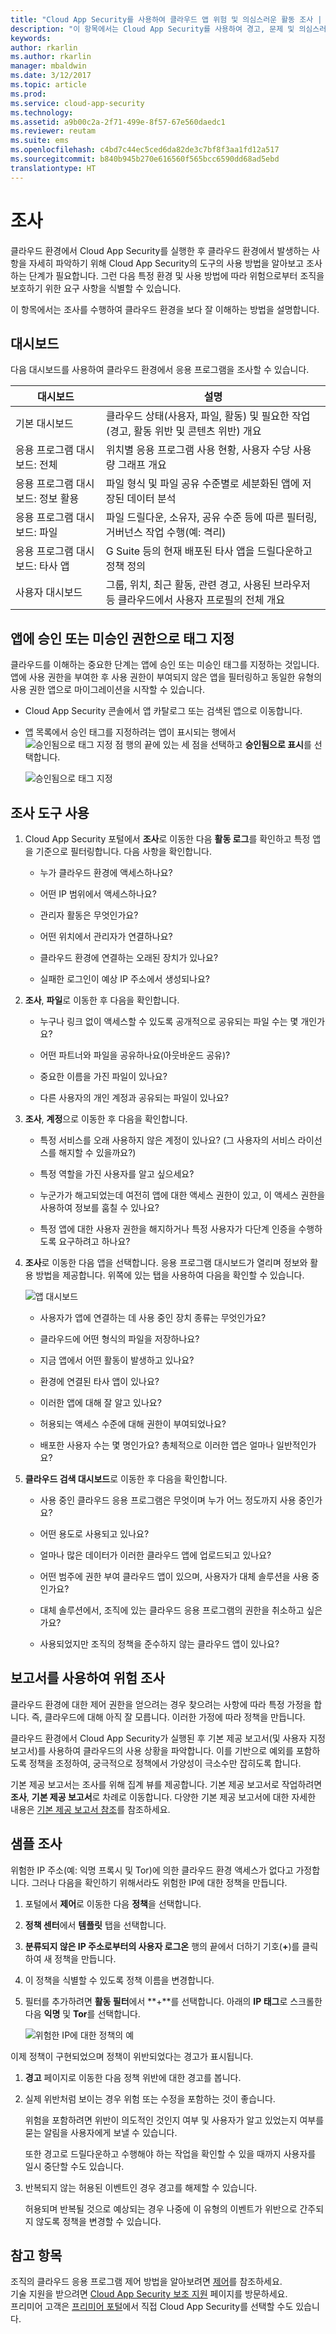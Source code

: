 ```yaml
---
title: "Cloud App Security를 사용하여 클라우드 앱 위험 및 의심스러운 활동 조사 | Microsoft 문서"
description: "이 항목에서는 Cloud App Security를 사용하여 경고, 문제 및 의심스러운 활동을 조사하는 프로세스에 대해 간략하게 설명합니다."
keywords: 
author: rkarlin
ms.author: rkarlin
manager: mbaldwin
ms.date: 3/12/2017
ms.topic: article
ms.prod: 
ms.service: cloud-app-security
ms.technology: 
ms.assetid: a9b00c2a-2f71-499e-8f57-67e560daedc1
ms.reviewer: reutam
ms.suite: ems
ms.openlocfilehash: c4bd7c44ec5ced6da82de3c7bf8f3aa1fd12a517
ms.sourcegitcommit: b840b945b270e616560f565bcc6590dd68ad5ebd
translationtype: HT
---
```

# <a name="investigate"></a>조사
클라우드 환경에서 Cloud App Security를 실행한 후 클라우드 환경에서 발생하는 사항을 자세히 파악하기 위해 Cloud App Security의 도구의 사용 방법을 알아보고 조사하는 단계가 필요합니다. 그런 다음 특정 환경 및 사용 방법에 따라 위험으로부터 조직을 보호하기 위한 요구 사항을 식별할 수 있습니다.

이 항목에서는 조사를 수행하여 클라우드 환경을 보다 잘 이해하는 방법을 설명합니다.  

## <a name="dashboards"></a>대시보드  
다음 대시보드를 사용하여 클라우드 환경에서 응용 프로그램을 조사할 수 있습니다.  

|대시보드|설명|  
|---------------|-----------------|  
|기본 대시보드|클라우드 상태(사용자, 파일, 활동) 및 필요한 작업(경고, 활동 위반 및 콘텐츠 위반) 개요|  
|응용 프로그램 대시보드: 전체|위치별 응용 프로그램 사용 현황, 사용자 수당 사용량 그래프 개요|  
|응용 프로그램 대시보드: 정보 활용|파일 형식 및 파일 공유 수준별로 세분화된 앱에 저장된 데이터 분석|  
|응용 프로그램 대시보드: 파일|파일 드릴다운, 소유자, 공유 수준 등에 따른 필터링, 거버넌스 작업 수행(예: 격리)|  
|응용 프로그램 대시보드: 타사 앱|G Suite 등의 현재 배포된 타사 앱을 드릴다운하고 정책 정의|  
|사용자 대시보드|그룹, 위치, 최근 활동, 관련 경고, 사용된 브라우저 등 클라우드에서 사용자 프로필의 전체 개요|  

##  <a name="sanctionapp"></a> 앱에 승인 또는 미승인 권한으로 태그 지정  
클라우드를 이해하는 중요한 단계는 앱에 승인 또는 미승인 태그를 지정하는 것입니다. 앱에 사용 권한을 부여한 후 사용 권한이 부여되지 않은 앱을 필터링하고 동일한 유형의 사용 권한 앱으로 마이그레이션을 시작할 수 있습니다.  

-   Cloud App Security 콘솔에서 앱 카탈로그 또는 검색된 앱으로 이동합니다.  

-   앱 목록에서 승인 태그를 지정하려는 앱이 표시되는 행에서 ![승인됨으로 태그 지정 점](./media/sanction-three-dots.png "승인됨으로 태그 지정 점") 행의 끝에 있는 세 점을 선택하고 **승인됨으로 표시**를 선택합니다.  

     ![승인됨으로 태그 지정](./media/mark-as-sanctioned.png "승인됨으로 태그 지정")  


## <a name="use-the-investigation-tools"></a>조사 도구 사용  

1.  Cloud App Security 포털에서 **조사**로 이동한 다음 **활동 로그**를 확인하고 특정 앱을 기준으로 필터링합니다. 다음 사항을 확인합니다.  

    -   누가 클라우드 환경에 액세스하나요?  

    -   어떤 IP 범위에서 액세스하나요?  

    -   관리자 활동은 무엇인가요?  

    -   어떤 위치에서 관리자가 연결하나요?  

    -   클라우드 환경에 연결하는 오래된 장치가 있나요?  

    -   실패한 로그인이 예상 IP 주소에서 생성되나요?  

2.  **조사**, **파일**로 이동한 후 다음을 확인합니다.  

    -   누구나 링크 없이 액세스할 수 있도록 공개적으로 공유되는 파일 수는 몇 개인가요?  

    -   어떤 파트너와 파일을 공유하나요(아웃바운드 공유)?  

    -   중요한 이름을 가진 파일이 있나요?  

    -   다른 사용자의 개인 계정과 공유되는 파일이 있나요?  

3.  **조사**, **계정**으로 이동한 후 다음을 확인합니다.  

    -   특정 서비스를 오래 사용하지 않은 계정이 있나요? (그 사용자의 서비스 라이선스를 해지할 수 있을까요?)  

    -   특정 역할을 가진 사용자를 알고 싶으세요?  

    -   누군가가 해고되었는데 여전히 앱에 대한 액세스 권한이 있고, 이 액세스 권한을 사용하여 정보를 훔칠 수 있나요?  

    -   특정 앱에 대한 사용자 권한을 해지하거나 특정 사용자가 다단계 인증을 수행하도록 요구하려고 하나요?  

4.  **조사**로 이동한 다음 앱을 선택합니다. 응용 프로그램 대시보드가 열리며 정보와 활용 방법을 제공합니다. 위쪽에 있는 탭을 사용하여 다음을 확인할 수 있습니다.  

     ![앱 대시보드](./media/investigate-app.png "앱 조사")  

    -   사용자가 앱에 연결하는 데 사용 중인 장치 종류는 무엇인가요?  

    -   클라우드에 어떤 형식의 파일을 저장하나요?  

    -   지금 앱에서 어떤 활동이 발생하고 있나요?  

    -   환경에 연결된 타사 앱이 있나요?  

    -   이러한 앱에 대해 잘 알고 있나요?  

    -   허용되는 액세스 수준에 대해 권한이 부여되었나요?  

    -   배포한 사용자 수는 몇 명인가요? 총체적으로 이러한 앱은 얼마나 일반적인가요?  

5.  **클라우드 검색 대시보드**로 이동한 후 다음을 확인합니다.  

    -   사용 중인 클라우드 응용 프로그램은 무엇이며 누가 어느 정도까지 사용 중인가요?  

    -   어떤 용도로 사용되고 있나요?  

    -   얼마나 많은 데이터가 이러한 클라우드 앱에 업로드되고 있나요?  

    -   어떤 범주에 권한 부여 클라우드 앱이 있으며, 사용자가 대체 솔루션을 사용 중인가요?  

    -   대체 솔루션에서, 조직에 있는 클라우드 응용 프로그램의 권한을 취소하고 싶은가요?  

    -   사용되었지만 조직의 정책을 준수하지 않는 클라우드 앱이 있나요?  

## <a name="use-reports-to-investigate-risk"></a>보고서를 사용하여 위험 조사  
클라우드 환경에 대한 제어 권한을 얻으려는 경우 찾으려는 사항에 따라 특정 가정을 합니다. 즉, 클라우드에 대해 아직 잘 모릅니다. 이러한 가정에 따라 정책을 만듭니다.

클라우드 환경에서 Cloud App Security가 실행된 후 기본 제공 보고서(및 사용자 지정 보고서)를 사용하여 클라우드의 사용 상황을 파악합니다. 이를 기반으로 예외를 포함하도록 정책을 조정하여, 궁극적으로 정책에서 가양성이 극소수만 잡히도록 합니다.  

기본 제공 보고서는 조사를 위해 집계 뷰를 제공합니다. 기본 제공 보고서로 작업하려면 **조사**, **기본 제공 보고서**로 차례로 이동합니다. 다양한 기본 제공 보고서에 대한 자세한 내용은 [기본 제공 보고서 참조](built-in-report-reference.md)를 참조하세요.  

## <a name="sample-investigation"></a>샘플 조사  
위험한 IP 주소(예: 익명 프록시 및 Tor)에 의한 클라우드 환경 액세스가 없다고 가정합니다. 그러나 다음을 확인하기 위해서라도 위험한 IP에 대한 정책을 만듭니다.  

1.  포털에서 **제어**로 이동한 다음 **정책**을 선택합니다.  

2.  **정책 센터**에서 **템플릿** 탭을 선택합니다.  

3.  **분류되지 않은 IP 주소로부터의 사용자 로그온** 행의 끝에서 더하기 기호(**+**)를 클릭하여 새 정책을 만듭니다.  

4.  이 정책을 식별할 수 있도록 정책 이름을 변경합니다.  

5.  필터를 추가하려면 **활동 필터**에서 **+**를 선택합니다. 아래의 **IP 태그**로 스크롤한 다음 **익명** 및 **Tor**를 선택합니다.  

     ![위험한 IP에 대한 정책의 예](./media/example-policy-risky-ips.png "정책의 예 위험한 ip")  

이제 정책이 구현되었으며 정책이 위반되었다는 경고가 표시됩니다.  

1.  **경고** 페이지로 이동한 다음 정책 위반에 대한 경고를 봅니다.  

2.  실제 위반처럼 보이는 경우 위험 또는 수정을 포함하는 것이 좋습니다.  

     위험을 포함하려면 위반이 의도적인 것인지 여부 및 사용자가 알고 있었는지 여부를 묻는 알림을 사용자에게 보낼 수 있습니다.  

     또한 경고로 드릴다운하고 수행해야 하는 작업을 확인할 수 있을 때까지 사용자를 일시 중단할 수도 있습니다.  

3.  반복되지 않는 허용된 이벤트인 경우 경고를 해제할 수 있습니다.  

     허용되며 반복될 것으로 예상되는 경우 나중에 이 유형의 이벤트가 위반으로 간주되지 않도록 정책을 변경할 수 있습니다.  

## <a name="see-also"></a>참고 항목  
조직의 클라우드 응용 프로그램 제어 방법을 알아보려면 [제어](control.md)를 참조하세요.   
기술 지원을 받으려면 [Cloud App Security 보조 지원](http://support.microsoft.com/oas/default.aspx?prid=16031) 페이지를 방문하세요.  
프리미어 고객은 [프리미어 포털](https://premier.microsoft.com/)에서 직접 Cloud App Security를 선택할 수도 있습니다.  
